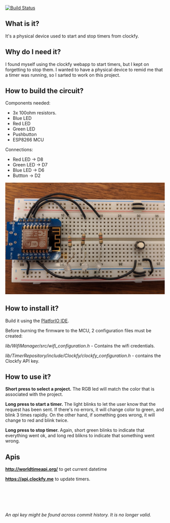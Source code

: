 
[![Build Status](https://travis-ci.com/aviaplana/clockfy_desk_button.svg?token=xgcoVHECpWhjPPHdzKr9&branch=master)](https://travis-ci.com/aviaplana/clockfy_desk_button)

  
  

## What is it?

It's a physical device used to start and stop timers from clockfy. 

  

## Why do I need it?

I found myself using the clockfy webapp to start timers, but I kept on forgetting to stop them. I wanted to have a physical device to remid me that a timer was running, so I sarted to work on this project.

  
## How to build the circuit?
Components needed:
- 3x 100ohm resistors.
- Blue LED
- Red LED
- Green LED
- Pushbutton
- ESP8266 MCU
  
Connections:
- Red LED -> D8
- Green LED -> D7
- Blue LED -> D6
- Buttton -> D2

![The circuit](/circuit.jpg)


## How to install it?
Build it using the [PlatforIO IDE](https://platformio.org/). 

Before burning the firmware to the MCU, 2 configuration files must be created:

*lib/WifiManager/src/wifi_configuration.h* - Contains the wifi credentials.

*lib/TimerRepository/include/Clockfy/clockfy_configuration.h* - contains the Clockfy API key.

## How to use it?

__Short press to select a project.__ The RGB led will match the color that is associated with the project.

__Long press to start a timer.__ The light blinks to let the user know that the request has been sent. If there's no errors, it will change color to green, and blink 3 times rapidly. On the other hand, if something goes wrong, it will change to red and blink twice.

__Long press to stop timer.__ Again, short green blinks to indicate that everything went ok, and long red blikns to indicate that something went wrong.
  

## Apis

__http://worldtimeapi.org/__ to get current datetime

__https://api.clockfy.me__ to update timers.


<br />
<br />
<br />
<br />

_An api key might be found across commit history. It is no longer valid._

 
